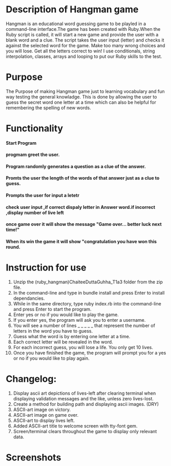 # Description  of Hangman game

Hangman is an educational word guessing game to be playled in a command-line interface.The game has been created with Ruby.When the Ruby script is called, it will start a new game and provide the user with a blank word and a clue. The script takes the user input (letter) and checks it against the selected word for the game. Make too many wrong choices and you will lose. Get all the letters correct to win! I use conditionals, string interpolation, classes, arrays and looping to put our Ruby skills to the test.

# Purpose 

The Purpose of making Hangman game just to learning vocabulary and fun way testing the general knowladge. This is done by allowing the user to guess the secret word one letter at a time which can also be helpful for remembering the spelling of new words.

# Functionality

#### Start Program 
#### progmam greet the user.
#### Program randomly generates a question as a clue of the answer.
#### Promts the user the length of the words of that answer just as a clue to guess.
#### Prompts the user for input a letetr
#### check user input ,if correct dispaly letter in Answer word.if incorrect ,display number of live left
#### once game over it will show the message "Game over... better luck next time!"
#### When its win the game it will show "congratulation you have won this round.


# Instruction for use

1. Unzip the (ruby_hangman)ChaiteeDuttaGuhha_T1a3 folder from the zip file.
2. In the command-line and type in bundle install and press Enter to install dependancies.
3. While in the same directory, type ruby index.rb into the command-line and press Enter to start the program.
4. Enter yes or no if you would like to play the game.
5. If you enter yes, the program will ask you to enter a username.
6. You will see a number of lines _ _ _ _ _ that represent the  number of letters in the word you have to guess.
7. Guess what the word is by entering one letter at a time.
8. Each correct letter will be revealed in the word.
9. For each incorrect guess, you will lose a life. You only get 10 lives.
10. Once you have finished the game, the program will prompt you for a yes or no if you would like to play again.


# Changelog:
1. Display ascii art depictions of lives-left after clearing terminal when displaying validation messages and the like, unless zero lives-lost.
2. Create a method for building path and displaying ascii images. (DRY)
3. ASCII-art image on victory.
4. ASCII-art image on game over.
5. ASCII-art to display lives left.
6. Added ASCII-art title to welcome screen with tty-font gem.
7. Screen/terminal clears throughout the game to display only relevant data.

# Screenshots










